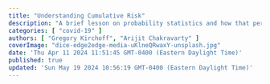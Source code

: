 ```yaml
---
title: "Understanding Cumulative Risk"
description: "A brief lesson on probability statistics and how that pertains to individual risks of developing symptomatic Long Covid"
categories: [ "covid-19" ]
authors: [ "Gregory Kirchoff", "Arijit Chakravarty" ]
coverImage: "dice-edge2edge-media-uKlneQRwaxY-unsplash.jpg"
date: 'Thu Apr 11 2024 11:51:45 GMT-0400 (Eastern Daylight Time)'
published: true
updated: 'Sun May 19 2024 10:56:19 GMT-0400 (Eastern Daylight Time)'
---
```

<script> // usables
	import RecipeCard from '$lib/components/usables/RecipeCard/RecipeCard.svelte';

  import CumulativeRisk from '$lib/components/internal/projects/CumulativeRisk/CumulativeRisk.svelte';

</script>


<CumulativeRisk  />